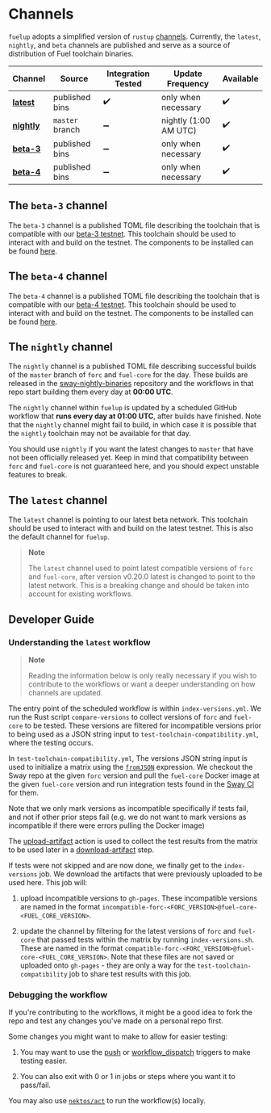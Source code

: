 # Channels

<!-- This section should give an overview of fuelup channels -->
<!-- channels:example:start -->
`fuelup` adopts a simplified version of `rustup` [channels](https://rust-lang.github.io/rustup/concepts/channels.html). Currently, the `latest`, `nightly`, and `beta` channels are published and serve as a source of distribution of Fuel toolchain binaries.

| Channel       | Source          | Integration Tested   | Update Frequency         | Available |
| ------------- | --------------- | -------------------- | ------------------------ | --------- |
| **[latest]**  | published bins  | ✔️                    | only when necessary      | ✔️         |
| **[nightly]** | `master` branch | ➖                   | nightly (1:00 AM UTC)    | ✔️         |
| **[beta-3]**  | published bins  | ➖                   | only when necessary      | ✔️         |
| **[beta-4]**  | published bins  | ➖                   | only when necessary       | ✔️         |
<!-- channels:example:end -->

## The `beta-3` channel

The `beta-3` channel is a published TOML file describing the toolchain that is compatible with our [beta-3 testnet](https://fuel-labs.ghost.io/announcing-beta-3-testnet/). This toolchain should be used to interact with and build on the testnet. The components to be installed can be found [here](https://github.com/FuelLabs/fuelup/blob/gh-pages/channel-fuel-beta-3.toml).

## The `beta-4` channel

<!-- markdown-link-check-disable -->
The `beta-4` channel is a published TOML file describing the toolchain that is compatible with our [beta-4 testnet](https://fuel-labs.ghost.io/announcing-beta-4-testnet/). This toolchain should be used to interact with and build on the testnet. The components to be installed can be found [here](https://github.com/FuelLabs/fuelup/blob/gh-pages/channel-fuel-beta-4.toml).
<!-- markdown-link-check-enable -->

## The `nightly` channel

<!-- This section should give an overview of the nightly channel -->
<!-- nightly:example:start -->
The `nightly` channel is a published TOML file describing successful builds of the `master` branch of `forc` and `fuel-core` for the day.
These builds are released in the [sway-nightly-binaries] repository and the workflows in that repo start building them every day at **00:00 UTC**.

The `nightly` channel within `fuelup` is updated by a scheduled GitHub workflow that **runs every day at 01:00 UTC**, after builds have finished.
Note that the `nightly` channel might fail to build, in which case it is possible that the `nightly` toolchain may not be available for that day.

You should use `nightly` if you want the latest changes to `master` that have not been officially released yet.
Keep in mind that compatibility between `forc` and `fuel-core` is not guaranteed here, and you should expect unstable features to break.
<!-- nightly:example:end -->

## The `latest` channel

<!-- This section should give an overview of the latest channel -->
<!-- latest:example:start -->
The `latest` channel is pointing to our latest beta network. This toolchain should be used to interact with and build on the latest testnet. This is also the default channel for `fuelup`.
<!-- latest:example:end -->

> **Note**
>
> The `latest` channel used to point latest compatible versions of `forc` and `fuel-core`, after version v0.20.0 latest is changed to point to the latest network. This is a breaking change and should be taken into account for existing workflows.

## Developer Guide

### Understanding the `latest` workflow

> **Note**
>
> Reading the information below is only really necessary if you wish to contribute to the workflows or want a deeper understanding on how channels are updated.

The entry point of the scheduled workflow is within `index-versions.yml`. We run the Rust script `compare-versions` to collect versions of `forc` and `fuel-core` to be tested. These versions are filtered for incompatible versions prior to being used as a JSON string input to `test-toolchain-compatibility.yml`, where the testing occurs.

In `test-toolchain-compatibility.yml`, The versions JSON string input is used to initialize a matrix using the [`fromJSON`](https://docs.github.com/en/actions/learn-github-actions/expressions#fromjson) expression. We checkout the Sway repo at the given `forc` version and pull the `fuel-core` Docker image at the given `fuel-core` version and run integration tests found in the [Sway CI](https://github.com/FuelLabs/sway/blob/3bd8eaf4a0f11a3009c9421100cc06c2e897b6c2/.github/workflows/ci.yml#L229-L270) for them.

Note that we only mark versions as incompatible specifically if tests fail, and not if other prior steps fail (e.g. we do not want to mark versions as incompatible if there were errors pulling the Docker image)

The [upload-artifact](https://github.com/actions/upload-artifact) action is used to collect the test results from the matrix to be used later in a [download-artifact](https://github.com/actions/download-artifact) step.

If tests were not skipped and are now done, we finally get to the `index-versions` job. We download the artifacts that were previously uploaded to be used here. This job will:

1. upload incompatible versions to `gh-pages`. These incompatible versions are named in the format `incompatible-forc-<FORC_VERSION>@fuel-core-<FUEL_CORE_VERSION>`.

2. update the channel by filtering for the latest versions of `forc` and `fuel-core` that passed tests within the matrix by running `index-versions.sh`. These are named in the format `compatible-forc-<FORC_VERSION>@fuel-core-<FUEL_CORE_VERSION>`. Note that these files are not saved or uploaded onto `gh-pages` - they are only a way for the `test-toolchain-compatibility` job to share test results with this job.

### Debugging the workflow

If you're contributing to the workflows, it might be a good idea to fork the repo and test any changes you've made on a personal repo first.

Some changes you might want to make to allow for easier testing:

1. You may want to use the [push](https://docs.github.com/en/actions/using-workflows/triggering-a-workflow#using-a-single-event) or [workflow_dispatch](https://docs.github.com/en/actions/using-workflows/triggering-a-workflow#defining-inputs-for-manually-triggered-workflows) triggers to make testing easier.

2. You can also exit with 0 or 1 in jobs or steps where you want it to pass/fail.

You may also use [`nektos/act`](https://github.com/nektos/act) to run the workflow(s) locally.

[sway-nightly-binaries]: https://github.com/FuelLabs/sway-nightly-binaries/releases
[latest]: #the-latest-channel
[nightly]: #the-nightly-channel
[beta-3]: #the-beta-3-channel
[beta-4]: #the-beta-4-channel

